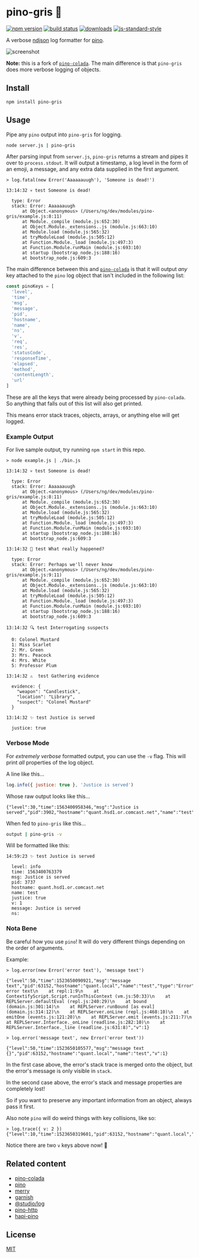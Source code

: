 # pino-gris 🍇

[![npm version][1]][2] [![build status][3]][4]
[![downloads][5]][6] [![js-standard-style][7]][8]

A verbose [ndjson](http://ndjson.org) log formatter for [pino](https://github.com/pinojs/pino).

![screenshot](./screenshot.png)

[1]: https://img.shields.io/npm/v/pino-gris.svg?style=flat-square
[2]: https://npmjs.org/package/pino-gris
[3]: https://img.shields.io/travis/ungoldman/pino-gris/master.svg?style=flat-square
[4]: https://travis-ci.org/ungoldman/pino-gris
[5]: http://img.shields.io/npm/dm/pino-gris.svg?style=flat-square
[6]: https://npmjs.org/package/pino-gris
[7]: https://img.shields.io/badge/code%20style-standard-brightgreen.svg?style=flat-square
[8]: https://github.com/feross/standard

**Note:** this is a fork of [`pino-colada`][pino-colada].
The main difference is that `pino-gris` does more verbose logging of objects.

## Install

```
npm install pino-gris
```

## Usage

Pipe any `pino` output into `pino-gris` for logging.

```bash
node server.js | pino-gris
```

After parsing input from `server.js`, `pino-gris` returns a stream and pipes it
over to `process.stdout`. It will output a timestamp, a log level in the form of
an emoji, a message, and any extra data supplied in the first argument.

```
> log.fatal(new Error('Aaaaaauugh'), 'Someone is dead!')

13:14:32 💀 test Someone is dead!

  type: Error
  stack: Error: Aaaaaauugh
      at Object.<anonymous> (/Users/ng/dev/modules/pino-gris/example.js:8:11)
      at Module._compile (module.js:652:30)
      at Object.Module._extensions..js (module.js:663:10)
      at Module.load (module.js:565:32)
      at tryModuleLoad (module.js:505:12)
      at Function.Module._load (module.js:497:3)
      at Function.Module.runMain (module.js:693:10)
      at startup (bootstrap_node.js:188:16)
      at bootstrap_node.js:609:3
```

The main difference between this and [`pino-colada`][pino-colada] is that it will output _any_ key attached to the `pino` log object that isn't included in the following list:

```js
const pinoKeys = [
  'level',
  'time',
  'msg',
  'message',
  'pid',
  'hostname',
  'name',
  'ns',
  'v',
  'req',
  'res',
  'statusCode',
  'responseTime',
  'elapsed',
  'method',
  'contentLength',
  'url'
]
```

These are all the keys that were already being processed by `pino-colada`. So anything that falls out of this list will also get printed.

This means error stack traces, objects, arrays, or anything else will get logged.

### Example Output

For live sample output, try running `npm start` in this repo.

```
> node example.js | ./bin.js

13:14:32 💀 test Someone is dead!

  type: Error
  stack: Error: Aaaaaauugh
      at Object.<anonymous> (/Users/ng/dev/modules/pino-gris/example.js:8:11)
      at Module._compile (module.js:652:30)
      at Object.Module._extensions..js (module.js:663:10)
      at Module.load (module.js:565:32)
      at tryModuleLoad (module.js:505:12)
      at Function.Module._load (module.js:497:3)
      at Function.Module.runMain (module.js:693:10)
      at startup (bootstrap_node.js:188:16)
      at bootstrap_node.js:609:3

13:14:32 🚨 test What really happened?

  type: Error
  stack: Error: Perhaps we'll never know
      at Object.<anonymous> (/Users/ng/dev/modules/pino-gris/example.js:9:11)
      at Module._compile (module.js:652:30)
      at Object.Module._extensions..js (module.js:663:10)
      at Module.load (module.js:565:32)
      at tryModuleLoad (module.js:505:12)
      at Function.Module._load (module.js:497:3)
      at Function.Module.runMain (module.js:693:10)
      at startup (bootstrap_node.js:188:16)
      at bootstrap_node.js:609:3

13:14:32 🔍 test Interrogating suspects

  0: Colonel Mustard
  1: Miss Scarlet
  2: Mr. Green
  3: Mrs. Peacock
  4: Mrs. White
  5: Professor Plum

13:14:32 ⚠️  test Gathering evidence

  evidence: {
    "weapon": "Candlestick",
    "location": "Library",
    "suspect": "Colonel Mustard"
  }

13:14:32 ✨ test Justice is served

  justice: true

```

### Verbose Mode

For _extremely verbose_ formatted output, you can use the `-v` flag. This will print _all_ properties of the log object.

A line like this...

```js
log.info({ justice: true }, 'Justice is served')
```

Whose raw output looks like this...

```
{"level":30,"time":1563400958346,"msg":"Justice is served","pid":3902,"hostname":"quant.hsd1.or.comcast.net","name":"test","justice":true,"v":1}
```

When fed to `pino-gris` like this...

```sh
output | pino-gris -v
```

Will be formatted like this:

```
14:59:23 ✨ test Justice is served

  level: info
  time: 1563400763379
  msg: Justice is served
  pid: 3737
  hostname: quant.hsd1.or.comcast.net
  name: test
  justice: true
  v: 1
  message: Justice is served
  ns:
```

### Nota Bene

Be careful how you use `pino`! It will do very different things depending on the order of arguments.

Example:

```
> log.error(new Error('error text'), 'message text')

{"level":50,"time":1523650090921,"msg":"message text","pid":63152,"hostname":"quant.local","name":"test","type":"Error","stack":"Error: error text\n    at repl:1:9\n    at ContextifyScript.Script.runInThisContext (vm.js:50:33)\n    at REPLServer.defaultEval (repl.js:240:29)\n    at bound (domain.js:301:14)\n    at REPLServer.runBound [as eval] (domain.js:314:12)\n    at REPLServer.onLine (repl.js:468:10)\n    at emitOne (events.js:121:20)\n    at REPLServer.emit (events.js:211:7)\n    at REPLServer.Interface._onLine (readline.js:282:10)\n    at REPLServer.Interface._line (readline.js:631:8)","v":1}

> log.error('message text', new Error('error text'))

{"level":50,"time":1523650105577,"msg":"message text {}","pid":63152,"hostname":"quant.local","name":"test","v":1}
```

In the first case above, the error's stack trace is merged onto the object, but the error's message is only visible in `stack`.

In the second case above, the error's stack and message properties are completely lost!

So if you want to preserve any important information from an object, always pass it first.

Also note `pino` will do weird things with key collisions, like so:

```
> log.trace({ v: 2 })
{"level":10,"time":1523650319601,"pid":63152,"hostname":"quant.local","name":"test","v":2,"v":1}
```

Notice there are two `v` keys above now! 🤔

## Related content
- [pino-colada][pino-colada]
- [pino](https://github.com/pinojs/pino)
- [merry](https://github.com/shipharbor/merry)
- [garnish](https://github.com/mattdesl/garnish)
- [@studio/log](https://github.com/javascript-studio/studio-log)
- [pino-http](https://github.com/pinojs/pino-http)
- [hapi-pino](https://github.com/pinojs/hapi-pino)

[pino-colada]: https://github.com/lrlna/pino-colada

## License
[MIT](https://tldrlegal.com/license/mit-license)
